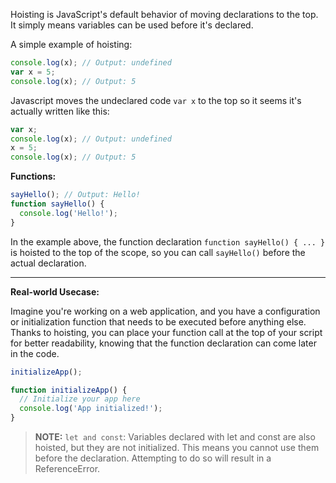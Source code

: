 Hoisting is JavaScript's default behavior of moving declarations to the top. It simply means variables can be used before it's declared.

A simple example of hoisting:

```js
console.log(x); // Output: undefined
var x = 5;
console.log(x); // Output: 5
```

Javascript moves the undeclared code `var x` to the top so it seems it's actually written like this:

```js
var x;
console.log(x); // Output: undefined
x = 5;
console.log(x); // Output: 5
```

**Functions:**

```js
sayHello(); // Output: Hello!
function sayHello() {
  console.log('Hello!');
}
```

In the example above, the function declaration `function sayHello() { ... }` is hoisted to the top of the scope, so you can call `sayHello()` before the actual declaration.

****

**Real-world Usecase:**

Imagine you're working on a web application, and you have a configuration or initialization function that needs to be executed before anything else. Thanks to hoisting, you can place your function call at the top of your script for better readability, knowing that the function declaration can come later in the code.

```js
initializeApp();

function initializeApp() {
  // Initialize your app here
  console.log('App initialized!');
}
```

> **NOTE:** 
> `let and const`: Variables declared with let and const are also hoisted, but they are not initialized. This means you cannot use them before the declaration. Attempting to do so will result in a ReferenceError.